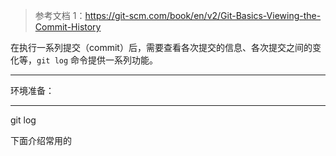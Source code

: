 
>参考文档 1：https://git-scm.com/book/en/v2/Git-Basics-Viewing-the-Commit-History

在执行一系列提交（commit）后，需要查看各次提交的信息、各次提交之间的变化等，`git log` 命令提供一系列功能。

---
环境准备：



---
git log 





下面介绍常用的